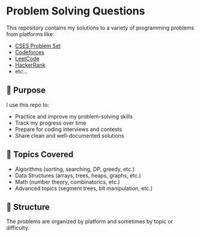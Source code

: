 # Problem Solving Questions

This repository contains my solutions to a variety of programming problems from platforms like:

- [CSES Problem Set](https://cses.fi/problemset/)
- [Codeforces](https://codeforces.com/)
- [LeetCode](https://leetcode.com/)
- [HackerRank](https://www.hackerrank.com/)
- etc...

## 📌 Purpose

I use this repo to:

- Practice and improve my problem-solving skills
- Track my progress over time
- Prepare for coding interviews and contests
- Share clean and well-documented solutions

## 🧠 Topics Covered

- Algorithms (sorting, searching, DP, greedy, etc.)
- Data Structures (arrays, trees, heaps, graphs, etc.)
- Math (number theory, combinatorics, etc.)
- Advanced topics (segment trees, bit manipulation, etc.)

## 📁 Structure

The problems are organized by platform and sometimes by topic or difficulty.

